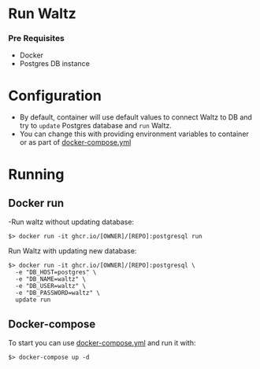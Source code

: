 

# Run Waltz

### Pre Requisites

* Docker
* Postgres DB instance

# Configuration

- By default, container will use default values to connect Waltz to DB and try to `update` Postgres database and `run` Waltz.
- You can change this with providing environment variables to container or as part of [docker-compose.yml](../docker-compose.yml)

# Running

## Docker run

-Run waltz without updating database:

    $> docker run -it ghcr.io/[OWNER]/[REPO]:postgresql run


Run Waltz with updating new database:

    $> docker run -it ghcr.io/[OWNER]/[REPO]:postgresql \
      -e "DB_HOST=postgres" \
      -e "DB_NAME=waltz" \
      -e "DB_USER=waltz" \
      -e "DB_PASSWORD=waltz" \
      update run


## Docker-compose

To start you can use [docker-compose.yml](../docker-compose.yml) and run it with:

    $> docker-compose up -d 
